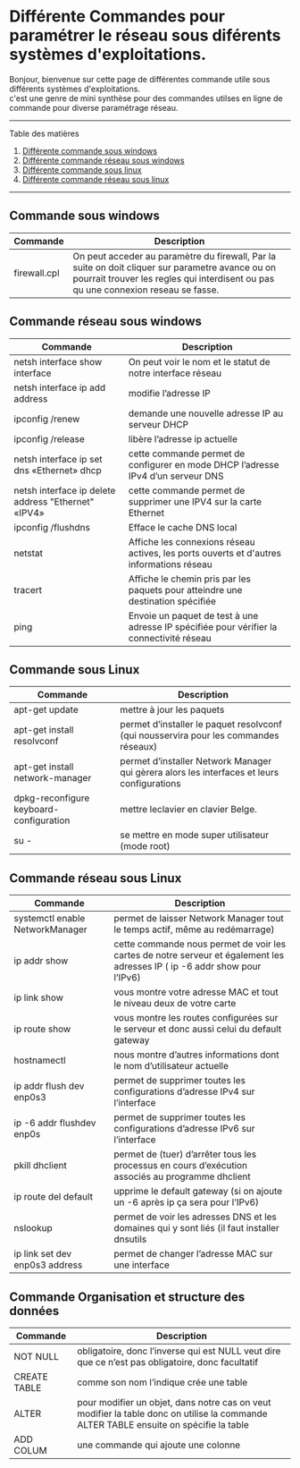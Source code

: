 # Différente Commandes pour paramétrer le réseau sous diférents systèmes d'exploitations. 

Bonjour, bienvenue sur cette page de différentes commande utile sous différents systèmes d'exploitations.<br>
c'est une genre de mini synthèse pour des commandes utilses en ligne de commande pour diverse paramétrage réseau.
*******
Table des matières  
 1. [Différente commande sous windows](#Commande-sous-windows)
 2. [Différente commande réseau sous windows](#Commande-reseau-sous-windows)
 3. [Différente commande sous linux](#Commande-sous-linux)
 4. [Différente commande réseau sous linux](#Commande-reseau-sous-linux)


*******


<div id='Commande-sous-windows'/> 
 
## Commande sous windows 
| Commande        | Description      |
| ------|-----|
| firewall.cpl | On peut acceder au paramètre du firewall, Par la suite on doit cliquer sur parametre avance ou on pourrait trouver les regles qui interdisent ou pas qu une connexion reseau se fasse.|

<div id='Commande-reseau-sous-windows'/> 
 
## Commande réseau sous windows
| Commande        | Description      |
| ------|-----|
| netsh interface show interface | On peut voir le nom et le statut de notre interface réseau |
| netsh interface ip add address | modifie l’adresse IP |
| ipconfig /renew | demande une nouvelle adresse IP au serveur DHCP |
| ipconfig /release | libère l’adresse ip actuelle |
| netsh interface ip set dns «Ethernet» dhcp | cette commande permet de configurer en mode DHCP l’adresse IPv4 d’un serveur DNS |
| netsh interface ip delete address "Ethernet" «IPV4» | cette commande permet de supprimer une IPV4 sur la carte Ethernet |
| ipconfig /flushdns | Efface le cache DNS local |
| netstat | Affiche les connexions réseau actives, les ports ouverts et d'autres informations réseau |
| tracert | Affiche le chemin pris par les paquets pour atteindre une destination spécifiée |
| ping | Envoie un paquet de test à une adresse IP spécifiée pour vérifier la connectivité réseau |

<div id='Commande-sous-linux'/> 
 
## Commande sous Linux 
| Commande        | Description      |
| ------|-----|
| apt-get update | mettre à jour les paquets |
|apt-get install resolvconf | permet d’installer le paquet resolvconf (qui nousservira pour les commandes réseaux) |
| apt-get install network-manager | permet d’installer Network Manager qui gèrera alors les interfaces et leurs configurations |
| dpkg-reconfigure keyboard-configuration | mettre leclavier en clavier Belge. |
| su - | se mettre en mode super utilisateur (mode root) |

  
<div id='Commande-reseau-sous-linux'/> 
 
## Commande réseau sous Linux
| Commande        | Description      |
| ------|-----|
| systemctl enable NetworkManager | permet de laisser Network Manager tout le temps actif, même au redémarrage) |
| ip addr show | cette commande nous permet de voir les cartes de notre serveur et également les adresses IP ( ip -6 addr show pour l’IPv6) |
| ip link show | vous montre votre adresse MAC et tout le niveau deux de votre carte |
| ip route show | vous montre les routes configurées sur le serveur et donc aussi celui du default gateway |
| hostnamectl | nous montre d’autres informations dont le nom d’utilisateur actuelle |
| ip addr flush dev enp0s3 | permet de supprimer toutes les configurations d’adresse IPv4 sur l’interface|
| ip -6 addr flushdev enp0s | permet de supprimer toutes les configurations d’adresse IPv6 sur l’interface |
| pkill dhclient | permet de (tuer) d’arrêter tous les processus en cours d’exécution associés au programme dhclient |
| ip route del default |upprime le default gateway (si on ajoute un -6 après ip ça sera pour l’IPv6) 
| nslookup | permet de voir les adresses DNS et les domaines qui y sont liés (il faut installer dnsutils  |
| ip link set dev enp0s3 address | permet de changer l’adresse MAC sur une interface |

<div id='Commande Organisation et structure des données'/> 

## Commande Organisation et structure des données
| Commande        | Description      |
| ------|-----|
| NOT NULL | obligatoire, donc l’inverse qui est NULL veut dire que ce n’est pas obligatoire, donc facultatif |
|  CREATE TABLE | comme son nom l’indique crée une table |
|  ALTER | pour modifier un objet, dans notre cas on veut modifier la table donc on utilise la commande ALTER TABLE ensuite on spécifie la table |
| ADD COLUM |  une commande qui ajoute une colonne |
